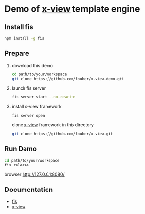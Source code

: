 Demo of [x-view](https://github.com/fouber/x-view) template engine
========


## Install fis

```bash
npm install -g fis
```

## Prepare

1. download this demo

    ```bash
    cd path/to/your/workspace
    git clone https://github.com/fouber/x-view-demo.git
    ```

1. launch fis server

    ```bash
    fis server start --no-rewrite
    ```

1. install x-view framework

    ```bash
    fis server open
    ```

    clone [x-view](https://github.com/fouber/x-view) framework in this directory
    
    ```bash
    git clone https://github.com/fouber/x-view.git
    ```

## Run Demo

```bash
cd path/to/your/workspace
fis release
```

browser http://127.0.0.1:8080/

## Documentation

* [fis](https://github.com/fis-dev/fis)
* [x-view](https://github.com/fouber/x-view)